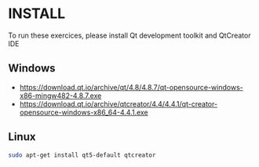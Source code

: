 INSTALL
=======

To run these exercices, please install Qt development toolkit and QtCreator IDE


Windows
-------

 * https://download.qt.io/archive/qt/4.8/4.8.7/qt-opensource-windows-x86-mingw482-4.8.7.exe
 * https://download.qt.io/archive/qtcreator/4.4/4.4.1/qt-creator-opensource-windows-x86_64-4.4.1.exe

Linux
-----

```bash
sudo apt-get install qt5-default qtcreator
```
